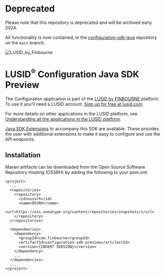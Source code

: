 # Deprecated

Please note that this repository is deprecated and will be archived early 2024.

All functionality is now contained, in the [configuration-sdk-java](https://github.com/finbourne/configuration-sdk-java) repository on the `main` branch.

![LUSID_by_Finbourne](https://content.finbourne.com/LUSID_repo.png)


# LUSID<sup>®</sup> Configuration Java SDK Preview

The Configuration application is part of the [LUSID by FINBOURNE](https://www.finbourne.com/lusid-technology) platform. To use it you'll need a LUSID account. [Sign up for free at lusid.com](https://www.lusid.com/app/signup).

For more details on other applications in the LUSID platform, see [Understanding all the applications in the LUSID platform](https://support.lusid.com/knowledgebase/article/KA-01787/en-us).

[Java SDK Extensions](https://github.com/finbourne/configuration-sdk-extensions-java) to accompany this SDK are available. These provides the user with additional extensions to make it easy to configure and use the API endpoints.

## Installation

Maven artifacts can be downloaded from the Open Source Software Repository Hosting (OSSRH) by adding the following to your pom.xml

```
<project>
  ...
  <repositories>
    <repository>
      <id>osssrh</id>
      <name>OSSRH</name>
      <url>https://oss.sonatype.org/content/repositories/snapshots/</url>
    </repository>
  </repositories>

  <dependencies>
    <dependency>
      <groupId>com.finbourne</groupId>
      <artifactId>configuration-sdk-preview</artifactId>
      <version>{INSERT VERSION}</version>
    </dependency>
    ...
  </dependencies>
  ...
</project>
```

